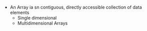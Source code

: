 - An Array ia sn contiguous, directly accessible collection of data elements
  - Single dimensional
  - Multidimensional Arrays

